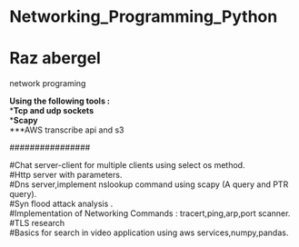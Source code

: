 # Networking_Programming_Python
# Raz abergel
network programing 

**Using the following tools :<br>**
***Tcp and udp sockets<br>**
***Scapy <br>**
***AWS transcribe api and s3 <br>

################

#Chat server-client for multiple clients using select os method.<br>
#Http server with parameters.<br>
#Dns server,implement nslookup command using scapy (A query and PTR query).<br>
#Syn flood attack analysis .<br>
#Implementation of Networking Commands : tracert,ping,arp,port scanner.<br>
#TLS research<br>
#Basics for search in video application using aws services,numpy,pandas.<br>
